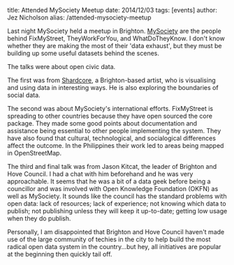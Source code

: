 title: Attended MySociety Meetup
date: 2014/12/03
tags: [events]
author: Jez Nicholson
alias: /attended-mysociety-meetup

​Last night MySociety held a meetup in Brighton.​ [MySociety](https://www.mysociety.org/) are the people behind FixMyStreet, TheyWorkForYou, and WhatDoTheyKnow. I don't know whether they are making the most of their 'data exhaust', but they must be building up some useful datasets behind the scenes.

The talks were about open civic data.

The first was from [Shardcore](http://www.shardcore.org/), a Brighton-based artist, who is visualising and using data in interesting ways. He is also exploring the boundaries of social data.

The second was about MySociety's international efforts. FixMyStreet is spreading to other countries because they have open sourced the core package. They made some good points about documentation and assistance being essential to other people implementing the system. They have also found that cultural, technological, and socialogical differences affect the outcome. In the Philippines their work led to areas being mapped in OpenStreetMap.

The third and final talk was from Jason Kitcat, the leader of Brighton and Hove Council. I had a chat with him beforehand and he was very approachable. It seems that he was a bit of a data geek before being a councillor and was involved with Open Knowledge Foundation (OKFN) as well as MySociety. It sounds like the council has the standard problems with open data: lack of resources; lack of experience; not knowing which data to publish; not publishing unless they will keep it up-to-date; getting low usage when they do publish.

Personally, I am disappointed that Brighton and Hove Council haven't made use of the large community of techies in the city to help build the most radical open data system in the country...but hey, all initiatives are popular at the beginning then quickly tail off.